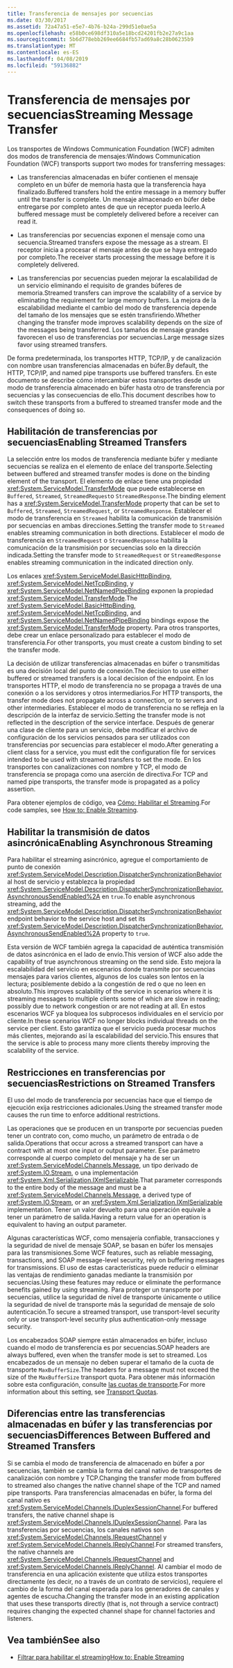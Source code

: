 ```yaml
---
title: Transferencia de mensajes por secuencias
ms.date: 03/30/2017
ms.assetid: 72a47a51-e5e7-4b76-b24a-299d51e0ae5a
ms.openlocfilehash: e58b0ce698df310a5e18bcd24201fb2e27a9c1aa
ms.sourcegitcommit: 5b6d778ebb269ee6684fb57ad69a8c28b06235b9
ms.translationtype: MT
ms.contentlocale: es-ES
ms.lasthandoff: 04/08/2019
ms.locfileid: "59136882"
---
```

# <a name="streaming-message-transfer"></a><span data-ttu-id="56aba-102">Transferencia de mensajes por secuencias</span><span class="sxs-lookup"><span data-stu-id="56aba-102">Streaming Message Transfer</span></span>
<span data-ttu-id="56aba-103">Los transportes de Windows Communication Foundation (WCF) admiten dos modos de transferencia de mensajes:</span><span class="sxs-lookup"><span data-stu-id="56aba-103">Windows Communication Foundation (WCF) transports support two modes for transferring messages:</span></span>  
  
-   <span data-ttu-id="56aba-104">Las transferencias almacenadas en búfer contienen el mensaje completo en un búfer de memoria hasta que la transferencia haya finalizado.</span><span class="sxs-lookup"><span data-stu-id="56aba-104">Buffered transfers hold the entire message in a memory buffer until the transfer is complete.</span></span> <span data-ttu-id="56aba-105">Un mensaje almacenado en búfer debe entregarse por completo antes de que un receptor pueda leerlo.</span><span class="sxs-lookup"><span data-stu-id="56aba-105">A buffered message must be completely delivered before a receiver can read it.</span></span>  
  
-   <span data-ttu-id="56aba-106">Las transferencias por secuencias exponen el mensaje como una secuencia.</span><span class="sxs-lookup"><span data-stu-id="56aba-106">Streamed transfers expose the message as a stream.</span></span> <span data-ttu-id="56aba-107">El receptor inicia a procesar el mensaje antes de que se haya entregado por completo.</span><span class="sxs-lookup"><span data-stu-id="56aba-107">The receiver starts processing the message before it is completely delivered.</span></span>  
  
-   <span data-ttu-id="56aba-108">Las transferencias por secuencias pueden mejorar la escalabilidad de un servicio eliminando el requisito de grandes búferes de memoria.</span><span class="sxs-lookup"><span data-stu-id="56aba-108">Streamed transfers can improve the scalability of a service by eliminating the requirement for large memory buffers.</span></span> <span data-ttu-id="56aba-109">La mejora de la escalabilidad mediante el cambio del modo de transferencia depende del tamaño de los mensajes que se estén transfiriendo.</span><span class="sxs-lookup"><span data-stu-id="56aba-109">Whether changing the transfer mode improves scalability depends on the size of the messages being transferred.</span></span> <span data-ttu-id="56aba-110">Los tamaños de mensaje grandes favorecen el uso de transferencias por secuencias.</span><span class="sxs-lookup"><span data-stu-id="56aba-110">Large message sizes favor using streamed transfers.</span></span>  
  
 <span data-ttu-id="56aba-111">De forma predeterminada, los transportes HTTP, TCP/IP, y de canalización con nombre usan transferencias almacenadas en búfer.</span><span class="sxs-lookup"><span data-stu-id="56aba-111">By default, the HTTP, TCP/IP, and named pipe transports use buffered transfers.</span></span> <span data-ttu-id="56aba-112">En este documento se describe cómo intercambiar estos transportes desde un modo de transferencia almacenado en búfer hasta otro de transferencia por secuencias y las consecuencias de ello.</span><span class="sxs-lookup"><span data-stu-id="56aba-112">This document describes how to switch these transports from a buffered to streamed transfer mode and the consequences of doing so.</span></span>  
  
## <a name="enabling-streamed-transfers"></a><span data-ttu-id="56aba-113">Habilitación de transferencias por secuencias</span><span class="sxs-lookup"><span data-stu-id="56aba-113">Enabling Streamed Transfers</span></span>  
 <span data-ttu-id="56aba-114">La selección entre los modos de transferencia mediante búfer y mediante secuencias se realiza en el elemento de enlace del transporte.</span><span class="sxs-lookup"><span data-stu-id="56aba-114">Selecting between buffered and streamed transfer modes is done on the binding element of the transport.</span></span> <span data-ttu-id="56aba-115">El elemento de enlace tiene una propiedad <xref:System.ServiceModel.TransferMode> que puede establecerse en `Buffered`, `Streamed`, `StreamedRequest`o `StreamedResponse`.</span><span class="sxs-lookup"><span data-stu-id="56aba-115">The binding element has a <xref:System.ServiceModel.TransferMode> property that can be set to `Buffered`, `Streamed`, `StreamedRequest`, or `StreamedResponse`.</span></span> <span data-ttu-id="56aba-116">Establecer el modo de transferencia en `Streamed` habilita la comunicación de transmisión por secuencias en ambas direcciones.</span><span class="sxs-lookup"><span data-stu-id="56aba-116">Setting the transfer mode to `Streamed` enables streaming communication in both directions.</span></span> <span data-ttu-id="56aba-117">Establecer el modo de transferencia en `StreamedRequest` o `StreamedResponse` habilita la comunicación de la transmisión por secuencias solo en la dirección indicada.</span><span class="sxs-lookup"><span data-stu-id="56aba-117">Setting the transfer mode to `StreamedRequest` or `StreamedResponse` enables streaming communication in the indicated direction only.</span></span>  
  
 <span data-ttu-id="56aba-118">Los enlaces <xref:System.ServiceModel.BasicHttpBinding>, <xref:System.ServiceModel.NetTcpBinding>, y <xref:System.ServiceModel.NetNamedPipeBinding> exponen la propiedad <xref:System.ServiceModel.TransferMode>.</span><span class="sxs-lookup"><span data-stu-id="56aba-118">The <xref:System.ServiceModel.BasicHttpBinding>, <xref:System.ServiceModel.NetTcpBinding>, and <xref:System.ServiceModel.NetNamedPipeBinding> bindings expose the <xref:System.ServiceModel.TransferMode> property.</span></span> <span data-ttu-id="56aba-119">Para otros transportes, debe crear un enlace personalizado para establecer el modo de transferencia.</span><span class="sxs-lookup"><span data-stu-id="56aba-119">For other transports, you must create a custom binding to set the transfer mode.</span></span>  
  
 <span data-ttu-id="56aba-120">La decisión de utilizar transferencias almacenadas en búfer o transmitidas es una decisión local del punto de conexión.</span><span class="sxs-lookup"><span data-stu-id="56aba-120">The decision to use either buffered or streamed transfers is a local decision of the endpoint.</span></span> <span data-ttu-id="56aba-121">En los transportes HTTP, el modo de transferencia no se propaga a través de una conexión o a los servidores y otros intermediarios.</span><span class="sxs-lookup"><span data-stu-id="56aba-121">For HTTP transports, the transfer mode does not propagate across a connection, or to servers and other intermediaries.</span></span> <span data-ttu-id="56aba-122">Establecer el modo de transferencia no se refleja en la descripción de la interfaz de servicio.</span><span class="sxs-lookup"><span data-stu-id="56aba-122">Setting the transfer mode is not reflected in the description of the service interface.</span></span> <span data-ttu-id="56aba-123">Después de generar una clase de cliente para un servicio, debe modificar el archivo de configuración de los servicios pensados para ser utilizados con transferencias por secuencias para establecer el modo.</span><span class="sxs-lookup"><span data-stu-id="56aba-123">After generating a client class for a service, you must edit the configuration file for services intended to be used with streamed transfers to set the mode.</span></span> <span data-ttu-id="56aba-124">En los transportes con canalizaciones con nombre y TCP, el modo de transferencia se propaga como una aserción de directiva.</span><span class="sxs-lookup"><span data-stu-id="56aba-124">For TCP and named pipe transports, the transfer mode is propagated as a policy assertion.</span></span>  
  
 <span data-ttu-id="56aba-125">Para obtener ejemplos de código, vea [Cómo: Habilitar el Streaming](../../../../docs/framework/wcf/feature-details/how-to-enable-streaming.md).</span><span class="sxs-lookup"><span data-stu-id="56aba-125">For code samples, see [How to: Enable Streaming](../../../../docs/framework/wcf/feature-details/how-to-enable-streaming.md).</span></span>  
  
## <a name="enabling-asynchronous-streaming"></a><span data-ttu-id="56aba-126">Habilitar la transmisión de datos asincrónica</span><span class="sxs-lookup"><span data-stu-id="56aba-126">Enabling Asynchronous Streaming</span></span>  
 <span data-ttu-id="56aba-127">Para habilitar el streaming asincrónico, agregue el comportamiento de punto de conexión <xref:System.ServiceModel.Description.DispatcherSynchronizationBehavior> al host de servicio y establezca la propiedad <xref:System.ServiceModel.Description.DispatcherSynchronizationBehavior.AsynchronousSendEnabled%2A> en `true`.</span><span class="sxs-lookup"><span data-stu-id="56aba-127">To enable asynchronous streaming, add the  <xref:System.ServiceModel.Description.DispatcherSynchronizationBehavior> endpoint behavior to the service host and set its <xref:System.ServiceModel.Description.DispatcherSynchronizationBehavior.AsynchronousSendEnabled%2A> property to `true`.</span></span>  
  
 <span data-ttu-id="56aba-128">Esta versión de WCF también agrega la capacidad de auténtica transmisión de datos asincrónica en el lado de envío.</span><span class="sxs-lookup"><span data-stu-id="56aba-128">This version of WCF also adde the capability of true asynchronous streaming on the send side.</span></span> <span data-ttu-id="56aba-129">Esto mejora la escalabilidad del servicio en escenarios donde transmite por secuencias mensajes para varios clientes, algunos de los cuales son lentos en la lectura; posiblemente debido a la congestión de red o que no leen en absoluto.</span><span class="sxs-lookup"><span data-stu-id="56aba-129">This improves scalability of the service in scenarios where it is streaming messages to multiple clients some of which are slow in reading; possibly due to network congestion or are not reading at all.</span></span> <span data-ttu-id="56aba-130">En estos escenarios WCF ya bloquea los subprocesos individuales en el servicio por cliente.</span><span class="sxs-lookup"><span data-stu-id="56aba-130">In these scenarios WCF no longer blocks individual threads on the service per client.</span></span> <span data-ttu-id="56aba-131">Esto garantiza que el servicio pueda procesar muchos más clientes, mejorando así la escalabilidad del servicio.</span><span class="sxs-lookup"><span data-stu-id="56aba-131">This ensures that the service is able to process many more clients thereby improving the scalability of the service.</span></span>  
  
## <a name="restrictions-on-streamed-transfers"></a><span data-ttu-id="56aba-132">Restricciones en transferencias por secuencias</span><span class="sxs-lookup"><span data-stu-id="56aba-132">Restrictions on Streamed Transfers</span></span>  
 <span data-ttu-id="56aba-133">El uso del modo de transferencia por secuencias hace que el tiempo de ejecución exija restricciones adicionales.</span><span class="sxs-lookup"><span data-stu-id="56aba-133">Using the streamed transfer mode causes the run time to enforce additional restrictions.</span></span>  
  
 <span data-ttu-id="56aba-134">Las operaciones que se producen en un transporte por secuencias pueden tener un contrato con, como mucho, un parámetro de entrada o de salida.</span><span class="sxs-lookup"><span data-stu-id="56aba-134">Operations that occur across a streamed transport can have a contract with at most one input or output parameter.</span></span> <span data-ttu-id="56aba-135">Ese parámetro corresponde al cuerpo completo del mensaje y ha de ser un <xref:System.ServiceModel.Channels.Message>, un tipo derivado de <xref:System.IO.Stream>, o una implementación <xref:System.Xml.Serialization.IXmlSerializable>.</span><span class="sxs-lookup"><span data-stu-id="56aba-135">That parameter corresponds to the entire body of the message and must be a <xref:System.ServiceModel.Channels.Message>, a derived type of <xref:System.IO.Stream>, or an <xref:System.Xml.Serialization.IXmlSerializable> implementation.</span></span> <span data-ttu-id="56aba-136">Tener un valor devuelto para una operación equivale a tener un parámetro de salida.</span><span class="sxs-lookup"><span data-stu-id="56aba-136">Having a return value for an operation is equivalent to having an output parameter.</span></span>  
  
 <span data-ttu-id="56aba-137">Algunas características WCF, como mensajería confiable, transacciones y la seguridad de nivel de mensaje SOAP, se basan en búfer los mensajes para las transmisiones.</span><span class="sxs-lookup"><span data-stu-id="56aba-137">Some WCF features, such as reliable messaging, transactions, and SOAP message-level security, rely on buffering messages for transmissions.</span></span> <span data-ttu-id="56aba-138">El uso de estas características puede reducir o eliminar las ventajas de rendimiento ganadas mediante la transmisión por secuencias.</span><span class="sxs-lookup"><span data-stu-id="56aba-138">Using these features may reduce or eliminate the performance benefits gained by using streaming.</span></span> <span data-ttu-id="56aba-139">Para proteger un transporte por secuencias, utilice la seguridad de nivel de transporte únicamente o utilice la seguridad de nivel de transporte más la seguridad de mensaje de solo autenticación.</span><span class="sxs-lookup"><span data-stu-id="56aba-139">To secure a streamed transport, use transport-level security only or use transport-level security plus authentication-only message security.</span></span>  
  
 <span data-ttu-id="56aba-140">Los encabezados SOAP siempre están almacenados en búfer, incluso cuando el modo de transferencia es por secuencias.</span><span class="sxs-lookup"><span data-stu-id="56aba-140">SOAP headers are always buffered, even when the transfer mode is set to streamed.</span></span> <span data-ttu-id="56aba-141">Los encabezados de un mensaje no deben superar el tamaño de la cuota de transporte `MaxBufferSize`.</span><span class="sxs-lookup"><span data-stu-id="56aba-141">The headers for a message must not exceed the size of the `MaxBufferSize` transport quota.</span></span> <span data-ttu-id="56aba-142">Para obtener más información sobre esta configuración, consulte [las cuotas de transporte](../../../../docs/framework/wcf/feature-details/transport-quotas.md).</span><span class="sxs-lookup"><span data-stu-id="56aba-142">For more information about this setting, see [Transport Quotas](../../../../docs/framework/wcf/feature-details/transport-quotas.md).</span></span>  
  
## <a name="differences-between-buffered-and-streamed-transfers"></a><span data-ttu-id="56aba-143">Diferencias entre las transferencias almacenadas en búfer y las transferencias por secuencias</span><span class="sxs-lookup"><span data-stu-id="56aba-143">Differences Between Buffered and Streamed Transfers</span></span>  
 <span data-ttu-id="56aba-144">Si se cambia el modo de transferencia de almacenado en búfer a por secuencias, también se cambia la forma del canal nativo de transportes de canalización con nombre y TCP.</span><span class="sxs-lookup"><span data-stu-id="56aba-144">Changing the transfer mode from buffered to streamed also changes the native channel shape of the TCP and named pipe transports.</span></span> <span data-ttu-id="56aba-145">Para transferencias almacenadas en búfer, la forma del canal nativo es <xref:System.ServiceModel.Channels.IDuplexSessionChannel>.</span><span class="sxs-lookup"><span data-stu-id="56aba-145">For buffered transfers, the native channel shape is <xref:System.ServiceModel.Channels.IDuplexSessionChannel>.</span></span> <span data-ttu-id="56aba-146">Para las transferencias por secuencias, los canales nativos son <xref:System.ServiceModel.Channels.IRequestChannel> y <xref:System.ServiceModel.Channels.IReplyChannel>.</span><span class="sxs-lookup"><span data-stu-id="56aba-146">For streamed transfers, the native channels are <xref:System.ServiceModel.Channels.IRequestChannel> and <xref:System.ServiceModel.Channels.IReplyChannel>.</span></span> <span data-ttu-id="56aba-147">Al cambiar el modo de transferencia en una aplicación existente que utiliza estos transportes directamente (es decir, no a través de un contrato de servicios), requiere el cambio de la forma del canal esperada para los generadores de canales y agentes de escucha.</span><span class="sxs-lookup"><span data-stu-id="56aba-147">Changing the transfer mode in an existing application that uses these transports directly (that is, not through a service contract) requires changing the expected channel shape for channel factories and listeners.</span></span>  
  
## <a name="see-also"></a><span data-ttu-id="56aba-148">Vea también</span><span class="sxs-lookup"><span data-stu-id="56aba-148">See also</span></span>

- [<span data-ttu-id="56aba-149">Filtrar para habilitar el streaming</span><span class="sxs-lookup"><span data-stu-id="56aba-149">How to: Enable Streaming</span></span>](../../../../docs/framework/wcf/feature-details/how-to-enable-streaming.md)
